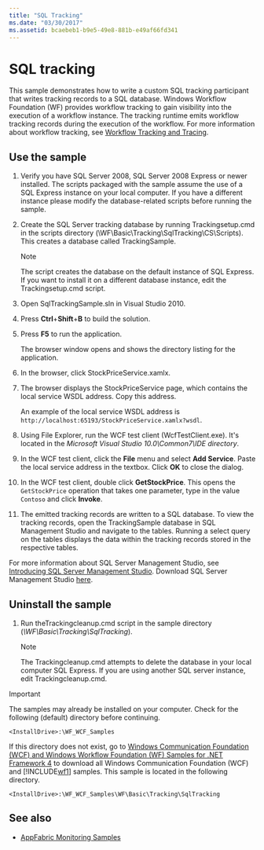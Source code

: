 ```yaml
---
title: "SQL Tracking"
ms.date: "03/30/2017"
ms.assetid: bcaebeb1-b9e5-49e8-881b-e49af66fd341
---
```

# SQL tracking

This sample demonstrates how to write a custom SQL tracking participant that writes tracking records to a SQL database. Windows Workflow Foundation (WF) provides workflow tracking to gain visibility into the execution of a workflow instance. The tracking runtime emits workflow tracking records during the execution of the workflow. For more information about workflow tracking, see [Workflow Tracking and Tracing](../workflow-tracking-and-tracing.md).

## Use the sample

1. Verify you have SQL Server 2008, SQL Server 2008 Express or newer installed. The scripts packaged with the sample assume the use of a SQL Express instance on your local computer. If you have a different instance please modify the database-related scripts before running the sample.

2. Create the SQL Server tracking database by running Trackingsetup.cmd in the scripts directory (\WF\Basic\Tracking\SqlTracking\CS\Scripts). This creates a database called TrackingSample.

   > [!NOTE]
   > The script creates the database on the default instance of SQL Express. If you want to install it on a different database instance, edit the Trackingsetup.cmd script.

3. Open SqlTrackingSample.sln in Visual Studio 2010.

4. Press **Ctrl**+**Shift**+**B** to build the solution.

5. Press **F5** to run the application.

   The browser window opens and shows the directory listing for the application.

6. In the browser, click StockPriceService.xamlx.

7. The browser displays the StockPriceService page, which contains the local service WSDL address. Copy this address.

   An example of the local service WSDL address is `http://localhost:65193/StockPriceService.xamlx?wsdl`.

8. Using File Explorer, run the WCF test client (WcfTestClient.exe). It's located in the *Microsoft Visual Studio 10.0\Common7\IDE directory*.

9. In the WCF test client, click the **File** menu and select **Add Service**. Paste the local service address in the textbox. Click **OK** to close the dialog.

10. In the WCF test client, double click **GetStockPrice**. This opens the `GetStockPrice` operation that takes one parameter, type in the value `Contoso` and click **Invoke**.

11. The emitted tracking records are written to a SQL database. To view the tracking records, open the TrackingSample database in SQL Management Studio and navigate to the tables. Running a select query on the tables displays the data within the tracking records stored in the respective tables.

   For more information about SQL Server Management Studio, see [Introducing SQL Server Management Studio](/sql/ssms/sql-server-management-studio-ssms). Download SQL Server Management Studio [here](https://aka.ms/ssmsfullsetup).

## Uninstall the sample

1. Run theTrackingcleanup.cmd script in the sample directory (*\WF\Basic\Tracking\SqlTracking*).

    > [!NOTE]
    > The Trackingcleanup.cmd attempts to delete the database in your local computer SQL Express. If you are using another SQL server instance, edit Trackingcleanup.cmd.

> [!IMPORTANT]
> The samples may already be installed on your computer. Check for the following (default) directory before continuing.
>
> `<InstallDrive>:\WF_WCF_Samples`
>
> If this directory does not exist, go to [Windows Communication Foundation (WCF) and Windows Workflow Foundation (WF) Samples for .NET Framework 4](https://www.microsoft.com/download/details.aspx?id=21459) to download all Windows Communication Foundation (WCF) and [!INCLUDE[wf1](../../../../includes/wf1-md.md)] samples. This sample is located in the following directory.
>
> `<InstallDrive>:\WF_WCF_Samples\WF\Basic\Tracking\SqlTracking`

## See also

- [AppFabric Monitoring Samples](/previous-versions/appfabric/ff383407(v=azure.10))
